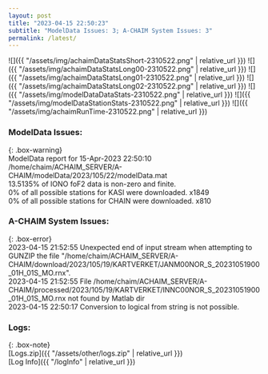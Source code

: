 ```yaml
---
layout: post
title: "2023-04-15 22:50:23"
subtitle: "ModelData Issues: 3; A-CHAIM System Issues: 3"
permalink: /latest/
---
```


![]({{ "/assets/img/achaimDataStatsShort-2310522.png" | relative_url }})
![]({{ "/assets/img/achaimDataStatsLong00-2310522.png" | relative_url }})
![]({{ "/assets/img/achaimDataStatsLong01-2310522.png" | relative_url }})
![]({{ "/assets/img/achaimDataStatsLong02-2310522.png" | relative_url }})
![]({{ "/assets/img/modelDataDataStats-2310522.png" | relative_url }})
![]({{ "/assets/img/modelDataStationStats-2310522.png" | relative_url }})
![]({{ "/assets/img/achaimRunTime-2310522.png" | relative_url }})


### ModelData Issues:  
  
{: .box-warning}  
 ModelData report for 15-Apr-2023 22:50:10   
 /home/chaim/ACHAIM_SERVER/A-CHAIM/modelData/2023/105/22/modelData.mat   
 13.5135% of IONO foF2 data is non-zero and finite.   
 0% of all possible stations for KASI were downloaded. x1849   
 0% of all possible stations for CHAIN were downloaded. x810   
  
### A-CHAIM System Issues:  
  
{: .box-error}  
2023-04-15 21:52:55 Unexpected end of input stream when attempting to GUNZIP the file "/home/chaim/ACHAIM_SERVER/A-CHAIM/download/2023/105/19/KARTVERKET/JANM00NOR_S_20231051900_01H_01S_MO.rnx".  
2023-04-15 21:52:55 File /home/chaim/ACHAIM_SERVER/A-CHAIM/processed/2023/105/19/KARTVERKET/INNC00NOR_S_20231051900_01H_01S_MO.rnx not found by Matlab dir  
2023-04-15 22:50:17 Conversion to logical from string is not possible.  

### Logs:  
  
{: .box-note}  
[Logs.zip]({{ "/assets/other/logs.zip" | relative_url }})  
[Log Info]({{ "/logInfo" | relative_url }})  
